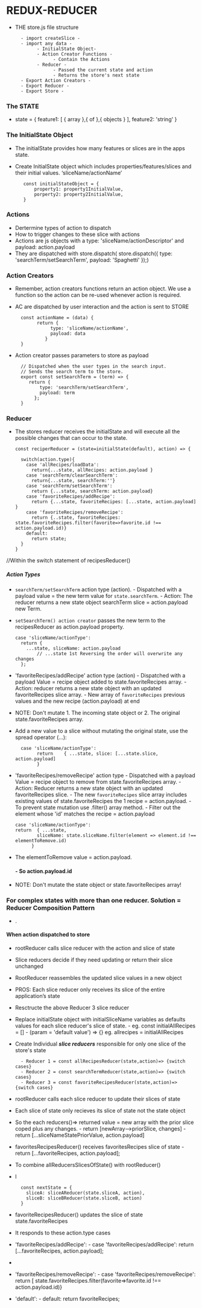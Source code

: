 # REDUX-REDUCER

- THE store.js file structure

        - import createSlice -
        - import any data - 
              - InitialState Object-
              - Action Creator Functions -
                    - Contain the Actions
              - Reducer -
                    - Passed the current state and action
                    - Returns the store's next state
        - Export Action Creators -
        - Export Reducer -
        - Export Store -
### The STATE
- state = {
      feature1: [ { array },{ of },{ objects } ],
      feature2: 'string'
  }
### The InitialState Object
- The initialState provides how many features or slices are in the apps state.
- Create InitialState object which includes properties/features/slices and their initial values.  ‘sliceName/actionName’

         const initialStateObject = {
             property1: property1InitialValue,
             porperty2: property2InitialValue,
         }
### Actions
- Dertermine types of action to dispatch
- How to trigger changes to these slice with actions
- Actions are js objects with a type: 'sliceName/actionDescriptor' and payload: action.payload
- They are dispatched with store.dispatch( store.dispatch({ type: 'searchTerm/setSearchTerm', payload: 'Spaghetti' });)
### Action Creators
- Remember, action creators functions return an action object. We use a function so the action can be re-used whenever action is required.
- AC are dispatched by user interaction and the action is sent to STORE

        const actionName = (data) {
              return {
                   type: 'sliceName/actionName',
                   payload: data
                 }
        }
- Action creator passes parameters to store as payload

        // Dispatched when the user types in the search input.
        // Sends the search term to the store.
        export const setSearchTerm = (term) => {
           return { 
               type: 'searchTerm/setSearchTerm', 
               payload: term 
             };
        }
### Reducer
- The stores reducer receives the initialState and will execute all the possible changes that can occur to the state.

      const reciperReducer = (state=initialState(default), action) => {
       
        switch(action.type){
          case 'allRecipes/loadData':
            return{...state, allRecipes: action.payload }
          case 'searchTerm/clearSearchTerm':
            return{...state, searchTerm:''}
          case 'searchTerm/setSearchTerm':
            return {...state, searchTerm: action.payload}
          case 'favoriteRecipes/addRecipe':
            return {...state, favoriteRecipes: [...state, action.payload] }
          case 'favoriteRecipes/removeRecipe':
            return {..state, favoriteRecipes: state.favoriteRecipes.filter(favorite=>favorite.id !== action.payload.id)}
          default:
            return state;
        }
      }
 //Within the switch statement of recipesReducer()
 ##### Action Types
- `searchTerm/setSearchTerm` action type (action).
          - Dispatched with a payload value = the new term value for `state.searchTerm`.
          - Action: The reducer returns a new state object searchTerm slice = action.payload new Term.
- `setSearchTerm() action creator` passes the new term to the recipesReducer as action.payload property. 

      case 'sliceName/actionType':
        return {
          ...state, sliceName: action.payload
              // ...state 1st Reversing the order will overwrite any changes
        };

- 'favoriteRecipes/addRecipe' action type (action)
          - Dispatched with a payload Value = recipe object added to state.favoriteRecipes array.
          - Action: reducer returns a new state object with an updated favoriteRecipes slice array.
          - New array of `favoriteRecipes` previous values and the new recipe (action.payload) at end
- NOTE: Don't mutate 1. The incoming state object or 2. The original state.favoriteRecipes array.

- Add a new value to a slice without mutating the original state, use the spread operator (...):

        case 'sliceName/actionType':
              return    { ...state, slice: [...state.slice, action.payload]
              }

- 'favoriteRecipes/removeRecipe' action type
          - Dispatched with a payload Value = recipe object to remove from state.favoriteRecipes array.
          - Action: Reducer returns a new state object with an updated favoriteRecipes slice.
          - The new `favoriteRecipes` slice array includes existing values of state.favoriteRecipes the 1 recipe = action.payload.
          - To prevent state mutation use .filter() array method.
          - Filter out the element whose 'id' matches the recipe = action.payload

      case 'sliceName/actionType':
      return  { ...state,
              sliceName: state.sliceName.filter(element => element.id !== elementToRemove.id)
            }
- The elementToRemove value = action.payload.
  #### - So action.payload.id
- NOTE: Don't mutate the state object or state.favoriteRecipes array!

### For complex states with more than one reducer. Solution = Reducer Composition Pattern

- .
#### When action dispatched to store
- rootReducer calls slice reducer with the action and slice of state
- Slice reducers decide if they need updating or return their slice unchanged
- RootReducer reassembles the updated slice values in a new object
- PROS: Each slice reducer only receives its slice of the entire application’s state
- Resctructe the above Reducer 3 slice reducer
- Replace initialState object with initialSliceName variables as defaults values for each slice reducer's slice of state.
        - eg. const initialAllRecipes = []
        - (param = 'default value') => {} eg. allrecipes = initialAllRecipes
- Create Individual _**slice reducers**_ responsible for only one slice of the store's state

        - Reducer 1 = const allRecipesReducer(state,action)=> {switch cases}
        - Reducer 2 = const searchTermReducer(state,action)=> {switch cases}
        - Reducer 3 = const favoriteRecipesReducer(state,action)=> {switch cases}
- rootReducer calls each slice reducer to update their slices of state
- Each slice of state only recieves its slice of state not the state object
- So the each reducers()=> returned value = new array with the prior slice coped plus any changes.
        - return [newArray-->priorSlice, changes]
        - return [...sliceNameStatePriorValue, action.payload]
- favoritesRecipesReducer() receives favoritesRecipes slice of state
        - return [...favoriteRecipes, action.payload];
- To combine allReducersSlicesOfState() with rootReducer()
- l

        const nextState = {
          sliceA: sliceAReducer(state.sliceA, action),
          sliceB: sliceBReducer(state.sliceB, action)
        }
- favoriteRecipesReducer() updates the slice of state state.favoriteRecipes
- It responds to these action.type cases
- 'favoriteRecipes/addRecipe':
        - case 'favoriteRecipes/addRecipe':
                  return [...favoriteRecipes, action.payload];
 
-
- 'favoriteRecipes/removeRecipe':
        - case 'favoriteRecipes/removeRecipe':
                 return [ state.favoriteRecipes.filter(favorite=>favorite.id !== action.payload.id)}
- 'default':
          - default:
                  return favoriteRecipes;

